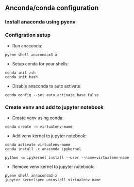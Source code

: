 ## Anconda/conda configuration

### Install anaconda using pyenv

### Configration setup

* Run anaconda:
```console
pyenv shell anacondax3-x
```

* Setup conda for your shells:
```console
conda init zsh
conda init bash
```

* Disable anaconda to auto activate:
```
conda config --set auto_activate_base false
```

### Create venv and add to jupyter notebook

* Create venv using conda:
```console
conda create -n virtualenv-name
```

* Add venv kernel to jupyter notebook:
```console
conda activate virtualenv-name
conda install -c anaconda ipykernel

python -m ipykernel install --user --name=virtualenv-name
```

* Remove venv kernel to jupyter notebook:
```console
pyenv shell annaconda3-x
jupyter kernelspec uninstall virtualenv-name
```
